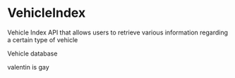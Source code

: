 # VehicleIndex
Vehicle Index API that allows users to retrieve various information regarding a certain type of vehicle

Vehicle database 

valentin is gay
